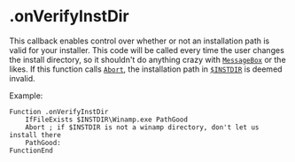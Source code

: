 # .onVerifyInstDir

This callback enables control over whether or not an installation path is valid for your installer. This code will be called every time the user changes the install directory, so it shouldn't do anything crazy with [`MessageBox`][1] or the likes. If this function calls [`Abort`][2], the installation path in [`$INSTDIR`][3] is deemed invalid.

Example:

    Function .onVerifyInstDir
        IfFileExists $INSTDIR\Winamp.exe PathGood
        Abort ; if $INSTDIR is not a winamp directory, don't let us install there
        PathGood:
    FunctionEnd

[1]: ../Reference/MessageBox.md
[2]: ../Reference/Abort.md
[3]: ../Variables/INSTDIR.md
